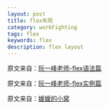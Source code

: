 ```yaml
---
layout: post
title: flex布局
category: workFighting
tags: flex
keywords: flex
description: flex layout
---
```


原文来自：[阮一峰老师-flex语法篇](http://www.ruanyifeng.com/blog/2015/07/flex-grammar.html)

原文来自：[阮一峰老师-flex实例篇](http://www.ruanyifeng.com/blog/2015/07/flex-examples.html)

原文来自：[媛媛的小窝](http://www.zyy1217.com/2016/12/16/felx%E5%B8%83%E5%B1%80/)

